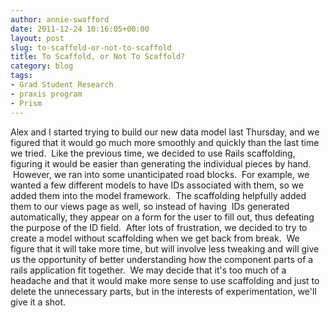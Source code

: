 ```yaml
---
author: annie-swafford
date: 2011-12-24 10:16:05+00:00
layout: post
slug: to-scaffold-or-not-to-scaffold
title: To Scaffold, or Not To Scaffold?
category: blog
tags:
- Grad Student Research
- praxis program
- Prism
---
```


Alex and I started trying to build our new data model last Thursday, and we figured that it would go much more smoothly and quickly than the last time we tried.  Like the previous time, we decided to use Rails scaffolding, figuring it would be easier than generating the individual pieces by hand.  However, we ran into some unanticipated road blocks.  For example, we wanted a few different models to have IDs associated with them, so we added them into the model framework.  The scaffolding helpfully added them to our views page as well, so instead of having  IDs generated automatically, they appear on a form for the user to fill out, thus defeating the purpose of the ID field.  After lots of frustration, we decided to try to create a model without scaffolding when we get back from break.  We figure that it will take more time, but will involve less tweaking and will give us the opportunity of better understanding how the component parts of a rails application fit together.  We may decide that it's too much of a headache and that it would make more sense to use scaffolding and just to delete the unnecessary parts, but in the interests of experimentation, we'll give it a shot.
